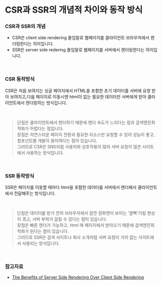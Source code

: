 # CSR과 SSR의 개념적 차이와 동작 방식

### CSR과 SSR의 개념

- CSR은 client side rendering 줄임말로 웹페이지를 클라이언트 브라우저에서 렌더링한다는 의미입니다.
- SSR은 server side redering 줄임말로 웹페이지를 서버에서 렌더링한다는 의미입니다.

<br>

### CSR 동작방식

CSR은 처음 보여지는 싱글 페이지에서 HTML을 포함한 초기 데이터를 서버에 요청 받아 보여지고,다음 페이지로 이동시엔 html이 없는 필요한 데이터만 서버에게 받아 클라이언트에서 렌더링하는 방식입니다.

<br>

> 단점은 클라이언트에서 렌더하기 때문에 렌더 속도가 느리다는 점과 검색엔진최적화가 어렵다는 점입니다.   
> 장점은 자연스러운 페이지 전환과 필요한 리소스만 요청할 수 있어 성능이 좋고, 컴포넌트별 개발이 용이하다는 점이 있습니다.   
> 그러므로 CSR은 SNS처럼 사용자와 상호작용이 많아 서버 요청이 많은 사이트에서 사용하는 방식입니다.

<br>

### SSR 동작방식

SSR은 페이지를 이동할 때마다 html을 포함한 데이터를 서버에서 렌더해서 클라이언트에서 전달해주는 방식입니다.

<br>

> 단점은 데이터를 받기 전의 브라우저에서 잠깐 흰화면이 보이는 '깜빡'거림 현상이 겪고, 서버 부하가 걸릴 수 있다는 점이 있습니다.   
> 장점은 빠른 렌더가 가능하고, html 매 페이지에서 받아오기 때문에 검색엔진최적화가 된다는 점이 있습니다.   
> 그러므로 SSR은 검색 사이트나 회사 소개처럼 서버 요청이 거의 없는 사이트에서 사용되는 방식입니다.

<br>

### 참고자료

- [The Benefits of Server Side Rendering Over Client Side Rendering](https://medium.com/walmartglobaltech/the-benefits-of-server-side-rendering-over-client-side-rendering-5d07ff2cefe8)
